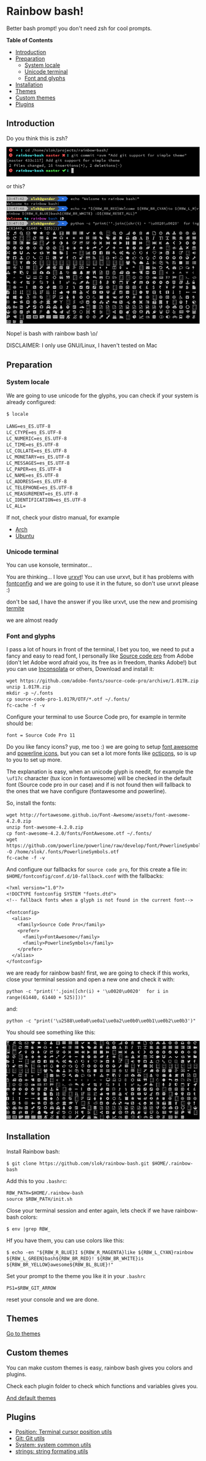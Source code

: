 Rainbow bash!
=============

Better bash prompt! you don't need zsh for cool prompts.

**Table of Contents**

- [Introduction](#introduction)
- [Preparation](#preparation)
  - [System locale](#system-locale)
  - [Unicode terminal](#unicode-terminal)
  - [Font and glyphs](#font-and-glyphs)
- [Installation](#installation)
- [Themes](#themes)
- [Custom themes](#custom-themes)
- [Plugins](#plugins)


Introduction
------------

Do you think this is zsh?

![rainbow-bash-simple](/themes/simple/snapshot.png?raw=true)

or this?

![rainbow-bash](/snapshots/rainbow-bash.png?raw=true)


Nope! is bash with rainbow bash \o/


DISCLAIMER: I only use GNU/Linux, I haven't tested on Mac

Preparation
-----------

### System locale

We are going to use unicode for the glyphs, you can check if your system is
already configured:

    $ locale

    LANG=es_ES.UTF-8
    LC_CTYPE=es_ES.UTF-8
    LC_NUMERIC=es_ES.UTF-8
    LC_TIME=es_ES.UTF-8
    LC_COLLATE=es_ES.UTF-8
    LC_MONETARY=es_ES.UTF-8
    LC_MESSAGES=es_ES.UTF-8
    LC_PAPER=es_ES.UTF-8
    LC_NAME=es_ES.UTF-8
    LC_ADDRESS=es_ES.UTF-8
    LC_TELEPHONE=es_ES.UTF-8
    LC_MEASUREMENT=es_ES.UTF-8
    LC_IDENTIFICATION=es_ES.UTF-8
    LC_ALL=


If not, check your distro manual, for example

* [Arch](https://wiki.archlinux.org/index.php/Locale)
* [Ubuntu](https://help.ubuntu.com/community/Locale)


### Unicode terminal

You can use konsole, terminator...

You are thinking... I love [urxvt](http://software.schmorp.de/pkg/rxvt-unicode.html)!
You can use urxvt, but it has problems with [fontconfig](http://www.freedesktop.org/wiki/Software/fontconfig/) and we are going to use it in the future, so don't use urxvt please :)

don't be sad, I have the answer if you like urxvt, use the new and promising [termite](https://github.com/thestinger/termite)

we are almost ready


### Font and glyphs

I pass a lot of hours in front of the terminal, I bet you too, we need to put
a fancy and easy to read font, I personally like [Source code pro](http://adobe-fonts.github.io/source-code-pro/) from Adobe
(don't let Adobe word afraid you, its free as in freedom, thanks Adobe!) but
you can use [Inconsolata](http://levien.com/type/myfonts/inconsolata.html) or others, Download and install it:

    wget https://github.com/adobe-fonts/source-code-pro/archive/1.017R.zip
    unzip 1.017R.zip
    mkdir -p ~/.fonts
    cp source-code-pro-1.017R/OTF/*.otf ~/.fonts/
    fc-cache -f -v

Configure your terminal to use Source Code pro, for example in termite should be:

    font = Source Code Pro 11

Do you like fancy icons? yup, me too :) we are going to setup [font awesome](http://fortawesome.github.io/Font-Awesome/) and
[powerline icons](https://github.com/powerline/powerline), but you can set a lot more fonts like [octicons](https://octicons.github.com/),
so is up to you to set up more.

The explanation is easy, when an unicode glyph is needit, for example the
`\uf17c` character (tux icon in fontawesome) will be checked in the default
font (Source code pro in our case) and if is not found then will fallback to
the ones that we have configure (fontawesome and powerline).

So, install the fonts:

    wget http://fortawesome.github.io/Font-Awesome/assets/font-awesome-4.2.0.zip
    unzip font-awesome-4.2.0.zip
    cp font-awesome-4.2.0/fonts/FontAwesome.otf ~/.fonts/
    wget https://github.com/powerline/powerline/raw/develop/font/PowerlineSymbols.otf -O /home/slok/.fonts/PowerlineSymbols.otf
    fc-cache -f -v

And configure our fallbacks for `source code pro`, for this create a file in:
`$HOME/fontconfig/conf.d/10-fallback.conf` with the fallbacks:

    <?xml version="1.0"?>
    <!DOCTYPE fontconfig SYSTEM "fonts.dtd">
    <!-- fallback fonts when a glyph is not found in the current font-->

    <fontconfig>
      <alias>
        <family>Source Code Pro</family>
        <prefer>
          <family>FontAwesome</family>
          <family>PowerlineSymbols</family>
        </prefer>
      </alias>
    </fontconfig>

we are ready for rainbow bash! first, we are going to check if this works, close your
terminal session and open a new one and check it with:

    python -c "print(''.join([chr(i) + '\u0020\u0020'  for i in range(61440, 61440 + 525)]))"

and:

    python -c "print('\u2588\ue0a0\ue0a1\ue0a2\ue0b0\ue0b1\ue0b2\ue0b3')"

You should see something like this:

![fontawesome on terminal](/snapshots/font-awesome.png?raw=true)


Installation
------------

Install Rainbow bash:

    $ git clone https://github.com/slok/rainbow-bash.git $HOME/.rainbow-bash

Add this to you `.bashrc`:

    RBW_PATH=$HOME/.rainbow-bash
    source $RBW_PATH/init.sh

Close your terminal session and enter again, lets check if we have rainbow-bash
colors:

    $ env |grep RBW_

Hf you have them, you can use colors like this:

    $ echo -en "${RBW_R_BLUE}I ${RBW_R_MAGENTA}like ${RBW_L_CYAN}rainbow ${RBW_L_GREEN}bash${RBW_BR_RED}! ${RBW_BR_WHITE}is ${RBW_BR_YELLOW}awesome${RBW_BL_BLUE}!"

Set your prompt to the theme you like it in your `.bashrc`

    PS1=$RBW_GIT_ARROW

reset your console and we are done.


Themes
------

[Go to themes](/themes)

Custom themes
-------------

You can make custom themes is easy, rainbow bash gives you colors and
plugins.

Check each plugin folder to check which functions and variables gives you.

[And default themes](/themes)


Plugins
-------

* [Position: Terminal cursor position utils](/plugins/position)
* [Git: Git utils](/plugins/git)
* [System: system common utils](/plugins/system)
* [strings: string formating utils](/plugins/strings)